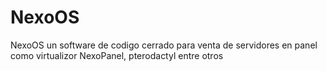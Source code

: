 # NexoOS
NexoOS un software de codigo cerrado para venta de servidores en panel como virtualizor NexoPanel, pterodactyl entre otros
